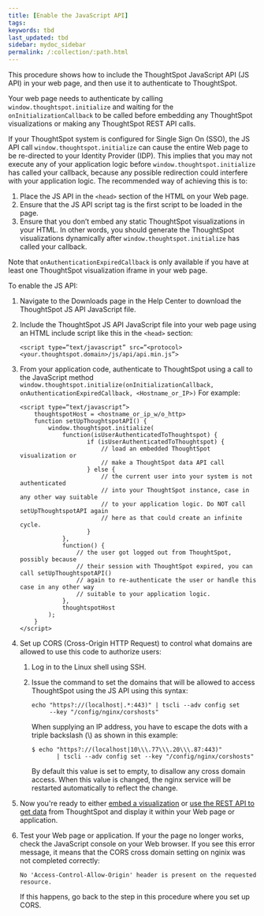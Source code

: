 ```yaml
---
title: [Enable the JavaScript API]
tags:
keywords: tbd
last_updated: tbd
sidebar: mydoc_sidebar
permalink: /:collection/:path.html
---
```

This procedure shows how to include the ThoughtSpot JavaScript API (JS API) in your web page, and then use it to authenticate to ThoughtSpot.

Your web page needs to authenticate by calling `window.thoughtspot.initialize` and waiting for the `onInitializationCallback` to be called before embedding any ThoughtSpot visualizations or making any ThoughtSpot REST API calls.

If your ThoughtSpot system is configured for Single Sign On \(SSO\), the JS API call `window.thoughtspot.initialize` can cause the entire Web page to be re-directed to your Identity Provider \(IDP\). This implies that you may not execute any of your application logic before `window.thoughtspot.initialize` has called your callback, because any possible redirection could interfere with your application logic. The recommended way of achieving this is to:

1. Place the JS API in the `<head>` section of the HTML on your Web page.
2. Ensure that the JS API script tag is the first script to be loaded in the page.
3. Ensure that you don’t embed any static ThoughtSpot visualizations in your HTML. In other words, you should generate the ThoughtSpot visualizations dynamically after `window.thoughtspot.initialize` has called your callback.

Note that `onAuthenticationExpiredCallback` is only available if you have at least one ThoughtSpot visualization iframe in your web page.

To enable the JS API:

1. Navigate to the Downloads page in the Help Center to download the ThoughtSpot JS API JavaScript file.
2. Include the ThoughtSpot JS API JavaScript file into your web page using an HTML include script like this in the `<head>` section:

    ```
    <script type=”text/javascript” src=”<protocol><your.thoughtspot.domain>/js/api/api.min.js”>
    ```

3. From your application code, authenticate to ThoughtSpot using a call to the JavaScript method `window.thoughtspot.initialize(onInitializationCallback, onAuthenticationExpiredCallback, <Hostname_or_IP>)` For example:

    ```
    <script type=”text/javascript”>
        thoughtspotHost = <hostname_or_ip_w/o_http>
        function setUpThoughtspotAPI() {
            window.thoughtspot.initialize(
                function(isUserAuthenticatedToThoughtspot) {
                       if (isUserAuthenticatedToThoughtspot) {
                           // load an embedded ThoughtSpot visualization or
                           // make a ThoughtSpot data API call
                       } else {
                           // the current user into your system is not authenticated
                           // into your ThoughtSpot instance, case in any other way suitable
                           // to your application logic. Do NOT call setUpThoughtspotAPI again
                           // here as that could create an infinite cycle.
                       }
                },
                function() {
                    // the user got logged out from ThoughtSpot, possibly because
                    // their session with ThoughtSpot expired, you can call setUpThoughtspotAPI()
                    // again to re-authenticate the user or handle this case in any other way
                    // suitable to your application logic.
                },
                thoughtspotHost
            );
        }
    </script>
    ```

4. Set up CORS \(Cross-Origin HTTP Request\) to control what domains are allowed to use this code to authorize users:
    1. Log in to the Linux shell using SSH.
    2. Issue the command to set the domains that will be allowed to access ThoughtSpot using the JS API using this syntax:

        ```
        echo "https?://(localhost|.*:443)" | tscli --adv config set
             --key "/config/nginx/corshosts"
        ```

        When supplying an IP address, you have to escape the dots with a triple backslash \(\\\) as shown in this example:

        ```
        $ echo "https?://(localhost|10\\\.77\\\.20\\\.87:443)"
               | tscli --adv config set --key "/config/nginx/corshosts"
        ```

        By default this value is set to empty, to disallow any cross domain access.
        When this value is changed, the nginx service will be restarted automatically to reflect the change.

5. Now you're ready to either [embed a visualization](../embedding_viz/embed_a_viz.html#) or [use the REST API to get data](../data_api/use_data_api_read.html#) from ThoughtSpot and display it within your Web page or application.
6. Test your Web page or application.
  If your the page no longer works, check the JavaScript console on your Web browser. If you see this error message, it means that the CORS cross domain setting on nginix was not completed correctly:

    ```
    No 'Access-Control-Allow-Origin' header is present on the requested resource.
    ```

    If this happens, go back to the step in this procedure where you set up CORS.
